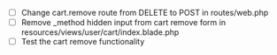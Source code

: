 - [ ] Change cart.remove route from DELETE to POST in routes/web.php
- [ ] Remove _method hidden input from cart remove form in resources/views/user/cart/index.blade.php
- [ ] Test the cart remove functionality

